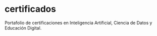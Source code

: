 # certificados
Portafolio de certificaciones en Inteligencia Artificial, Ciencia de Datos y Educación Digital.
